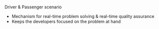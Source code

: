Driver & Passenger scenario


- Mechanism for real-time problem solving & real-time quality assurance
- Keeps the developers focused on the problem at hand